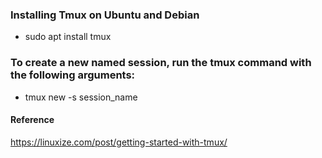 ### Installing Tmux on Ubuntu and Debian
- sudo apt install tmux


### To create a new named session, run the tmux command with the following arguments:
- tmux new -s session_name




#### Reference 
https://linuxize.com/post/getting-started-with-tmux/
